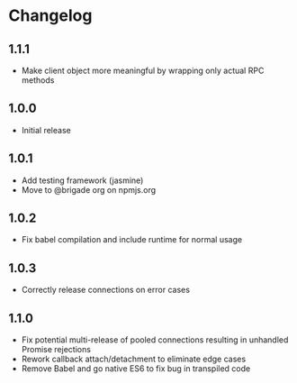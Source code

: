 # Changelog

## 1.1.1

- Make client object more meaningful by wrapping only actual RPC methods

## 1.0.0

- Initial release

## 1.0.1

- Add testing framework (jasmine)
- Move to @brigade org on npmjs.org

## 1.0.2

- Fix babel compilation and include runtime for normal usage

## 1.0.3

- Correctly release connections on error cases

## 1.1.0

- Fix potential multi-release of pooled connections resulting in unhandled
  Promise rejections
- Rework callback attach/detachment to eliminate edge cases
- Remove Babel and go native ES6 to fix bug in transpiled code
